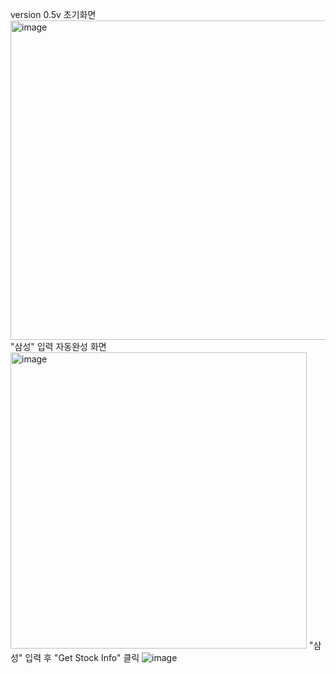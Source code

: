 version 0.5v 
초기화면
<img width="511" alt="image" src="https://user-images.githubusercontent.com/17943275/232516049-cfac57d9-7127-4797-88cb-b762e2416cb2.png">
"삼성" 입력 자동완성 화면
<img width="474" alt="image" src="https://user-images.githubusercontent.com/17943275/232516177-424a27a4-264f-4a0b-b19f-e2b7a22ce3b7.png">
"삼성" 입력 후 "Get Stock Info" 클릭
![image](https://user-images.githubusercontent.com/17943275/232516399-64800092-4be2-4a09-89e3-f050124c4f3f.png)

